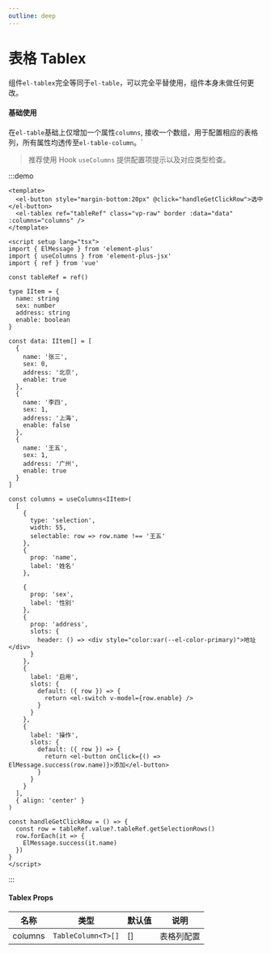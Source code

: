 ```yaml
---
outline: deep
---
```


# 表格 Tablex

组件`el-tablex`完全等同于`el-table`，可以完全平替使用，组件本身未做任何更改。

#### 基础使用

在`el-table`基础上仅增加一个属性`columns`, 接收一个数组，用于配置相应的表格列，所有属性均透传至`el-table-column`。`

> 推荐使用 Hook `useColumns` 提供配置项提示以及对应类型检查。

:::demo

```vue
<template>
  <el-button style="margin-bottom:20px" @click="handleGetClickRow">选中</el-button>
  <el-tablex ref="tableRef" class="vp-raw" border :data="data" :columns="columns" />
</template>

<script setup lang="tsx">
import { ElMessage } from 'element-plus'
import { useColumns } from 'element-plus-jsx'
import { ref } from 'vue'

const tableRef = ref()

type IItem = {
  name: string
  sex: number
  address: string
  enable: boolean
}

const data: IItem[] = [
  {
    name: '张三',
    sex: 0,
    address: '北京',
    enable: true
  },
  {
    name: '李四',
    sex: 1,
    address: '上海',
    enable: false
  },
  {
    name: '王五',
    sex: 1,
    address: '广州',
    enable: true
  }
]

const columns = useColumns<IItem>(
  [
    {
      type: 'selection',
      width: 55,
      selectable: row => row.name !== '王五'
    },
    {
      prop: 'name',
      label: '姓名'
    },

    {
      prop: 'sex',
      label: '性别'
    },
    {
      prop: 'address',
      slots: {
        header: () => <div style="color:var(--el-color-primary)">地址</div>
      }
    },
    {
      label: '启用',
      slots: {
        default: ({ row }) => {
          return <el-switch v-model={row.enable} />
        }
      }
    },
    {
      label: '操作',
      slots: {
        default: ({ row }) => {
          return <el-button onClick={() => ElMessage.success(row.name)}>添加</el-button>
        }
      }
    }
  ],
  { align: 'center' }
)

const handleGetClickRow = () => {
  const row = tableRef.value?.tableRef.getSelectionRows()
  row.forEach(it => {
    ElMessage.success(it.name)
  })
}
</script>
```

:::

#### Tablex Props

<div class=vp-table>

| 名称    | 类型               | 默认值 | 说明       |
| ------- | ------------------ | ------ | ---------- |
| columns | `TableColumn<T>[]` | []     | 表格列配置 |

</div>
